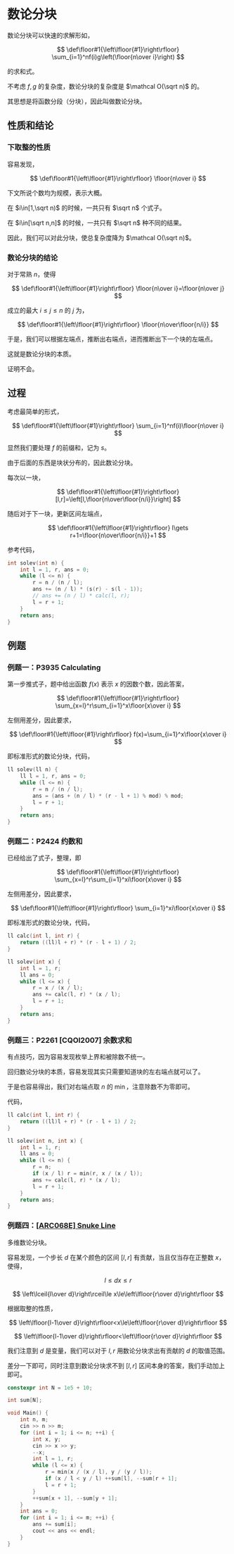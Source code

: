 # 数论分块

数论分块可以快速的求解形如，

$$
\def\floor#1{\left\lfloor{#1}\right\rfloor}
\sum_{i=1}^nf(i)g\left(\floor{n\over i}\right)
$$

的求和式。

不考虑 $f,g$ 的复杂度，数论分块的复杂度是 $\mathcal O(\sqrt n)$ 的。

其思想是将函数分段（分块），因此叫做数论分块。

## 性质和结论

### 下取整的性质

容易发现，

$$
\def\floor#1{\left\lfloor{#1}\right\rfloor}
\floor{n\over i}
$$

下文所说个数均为规模，表示大概。

在 $i\in[1,\sqrt n)$ 的时候，一共只有 $\sqrt n$ 个式子。

在 $i\in[\sqrt n,n]$ 的时候，一共只有 $\sqrt n$ 种不同的结果。

因此，我们可以对此分块，使总复杂度降为 $\mathcal O(\sqrt n)$。

### 数论分块的结论

对于常熟 $n$，使得

$$
\def\floor#1{\left\lfloor{#1}\right\rfloor}
\floor{n\over i}=\floor{n\over j}
$$

成立的最大 $i\le j\le n$ 的 $j$ 为，

$$
\def\floor#1{\left\lfloor{#1}\right\rfloor}
\floor{n\over\floor{n/i}}
$$

于是，我们可以根据左端点，推断出右端点，进而推断出下一个块的左端点。

这就是数论分块的本质。

证明不会。

## 过程

考虑最简单的形式，

$$
\def\floor#1{\left\lfloor{#1}\right\rfloor}
\sum_{i=1}^nf(i)\floor{n\over i}
$$

显然我们要处理 $f$ 的前缀和，记为 $s$。

由于后面的东西是块状分布的，因此数论分块。

每次以一块，

$$
\def\floor#1{\left\lfloor{#1}\right\rfloor}
[l,r]=\left[l,\floor{n\over\floor{n/i}}\right]
$$

随后对于下一块，更新区间左端点，

$$
\def\floor#1{\left\lfloor{#1}\right\rfloor}
l\gets r+1=\floor{n\over\floor{n/i}}+1
$$

参考代码，

```cpp
int solev(int n) {
	int l = 1, r, ans = 0;
	while (l <= n) {
		r = n / (n / l);
		ans += (n / l) * (s(r) - s(l - 1));
		// ans += (n / l) * calc(l, r);
		l = r + 1;
	}
	return ans;
}
```

## 例题

### 例题一：P3935 Calculating

第一步推式子，题中给出函数 $f(x)$ 表示 $x$ 的因数个数，因此答案，

$$
\def\floor#1{\left\lfloor{#1}\right\rfloor}
\sum_{x=l}^r\sum_{i=1}^x\floor{x\over i}
$$

左侧用差分，因此要求，

$$
\def\floor#1{\left\lfloor{#1}\right\rfloor}
f(x)=\sum_{i=1}^x\floor{x\over i}
$$

即标准形式的数论分块，代码，

```cpp
ll solev(ll n) {
	ll l = 1, r, ans = 0;
	while (l <= n) {
		r = n / (n / l);
		ans = (ans + (n / l) * (r - l + 1) % mod) % mod;
		l = r + 1;
	}
	return ans;
}
```

### 例题二：P2424 约数和

已经给出了式子，整理，即

$$
\def\floor#1{\left\lfloor{#1}\right\rfloor}
\sum_{x=l}^r\sum_{i=1}^xi\floor{x\over i}
$$

左侧用差分，因此要求，

$$
\def\floor#1{\left\lfloor{#1}\right\rfloor}
\sum_{i=1}^xi\floor{x\over i}
$$

即标准形式的数论分块，代码，

```cpp
ll calc(int l, int r) {
	return ((ll)l + r) * (r - l + 1) / 2;
}

ll solev(int x) {
	int l = 1, r;
	ll ans = 0;
	while (l <= x) {
		r = x / (x / l);
		ans += calc(l, r) * (x / l);
		l = r + 1;
	}
	return ans;
}
```

### 例题三：P2261 [CQOI2007] 余数求和

有点技巧，因为容易发现枚举上界和被除数不统一。

回归数论分块的本质，容易发现其实只需要知道块的左右端点就可以了。

于是也容易得出，我们对右端点取 $n$ 的 $\min$，注意除数不为零即可。

代码，

```cpp
ll calc(int l, int r) {
	return ((ll)l + r) * (r - l + 1) / 2;
}

ll solev(int n, int x) {
	int l = 1, r;
	ll ans = 0;
	while (l <= n) {
		r = n;
		if (x / l) r = min(r, x / (x / l));
		ans += calc(l, r) * (x / l);
		l = r + 1;
	}
	return ans;
}
```

### 例题四：[[ARC068E] Snuke Line](https://www.luogu.com.cn/problem/AT_arc068_c)

多维数论分块。

容易发现，一个步长 $d$ 在某个颜色的区间 $[l,r]$ 有贡献，当且仅当存在正整数 $x$，使得，

$$
l\le dx\le r
$$

$$
\left\lceil{l\over d}\right\rceil\le x\le\left\lfloor{r\over d}\right\rfloor
$$

根据取整的性质，

$$
\left\lfloor{l-1\over d}\right\rfloor<x\le\left\lfloor{r\over d}\right\rfloor
$$

$$
\left\lfloor{l-1\over d}\right\rfloor<\left\lfloor{r\over d}\right\rfloor
$$

我们注意到 $d$ 是变量，我们可以对于 $l,r$ 用数论分块求出有贡献的 $d$ 的取值范围。

差分一下即可，同时注意到数论分块求不到 $[l,r]$ 区间本身的答案，我们手动加上即可。

```cpp
constexpr int N = 1e5 + 10;

int sum[N];

void Main() {
    int n, m;
    cin >> n >> m;
    for (int i = 1; i <= n; ++i) {
        int x, y;
        cin >> x >> y;
        --x;
        int l = 1, r;
        while (l <= x) {
            r = min(x / (x / l), y / (y / l));
            if (x / l < y / l) ++sum[l], --sum[r + 1];
            l = r + 1;
        }
        ++sum[x + 1], --sum[y + 1];
    }
    int ans = 0;
    for (int i = 1; i <= m; ++i) {
        ans += sum[i];
        cout << ans << endl;
    }
}
```
